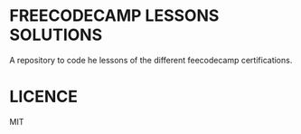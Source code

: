 # FREECODECAMP LESSONS SOLUTIONS

A repository to code he lessons of the different feecodecamp certifications.


# LICENCE
MIT
